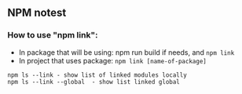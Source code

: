 ## NPM notest

### How to use "npm link":
* In package that will be using: npm run build if needs, and `npm link`
* In project that uses package: `npm link [name-of-package]`
```
npm ls --link - show list of linked modules locally
npm ls --link --global  - show list linked global
```
